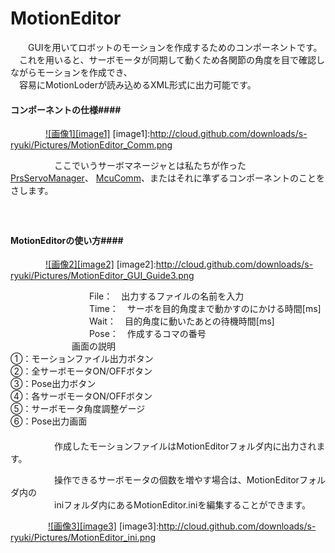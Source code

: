 MotionEditor
============
　　GUIを用いてロボットのモーションを作成するためのコンポーネントです。  
　これを用いると、サーボモータが同期して動くため各関節の角度を目で確認しながらモーションを作成でき、  
　容易にMotionLoderが読み込めるXML形式に出力可能です。  

#### コンポーネントの仕様####
　　　　[![画像1][image1]](http://cloud.github.com/downloads/s-ryuki/Pictures/MotionEditor_Comm.png)
[image1]:http://cloud.github.com/downloads/s-ryuki/Pictures/MotionEditor_Comm.png

　　　　　ここでいうサーボマネージャとは私たちが作った[PrsServoManager](https://github.com/s-ryuki/PrsServoManager)、
[McuComm](http://github.com/s-ryuki/McuComm)、またはそれに準ずるコンポーネントのことをさします。  
　  
　  
#### MotionEditorの使い方####
　　　　[![画像2][image2]](http://cloud.github.com/downloads/s-ryuki/Pictures/MotionEditor_GUI_Guide3.png)
[image2]:http://cloud.github.com/downloads/s-ryuki/Pictures/MotionEditor_GUI_Guide3.png
  
　　　　　　　　　File：　出力するファイルの名前を入力  
　　　　　　　　　Time：　サーボを目的角度まで動かすのにかける時間[ms]  
　　　　　　　　　Wait：　目的角度に動いたあとの待機時間[ms]  
　　　　　　　　　Pose：　作成するコマの番号  
   　　　　　　　画面の説明  
                  ①：モーションファイル出力ボタン  
                  ②：全サーボモータON/OFFボタン  
                  ③：Pose出力ボタン  
                  ④：各サーボモータON/OFFボタン  
                  ⑤：サーボモータ角度調整ゲージ  
                  ⑥：Pose出力画面  
　  
　　　　　作成したモーションファイルはMotionEditorフォルダ内に出力されます。  

　　　　　操作できるサーボモータの個数を増やす場合は、MotionEditorフォルダ内の  
　　　　　iniフォルダ内にあるMotionEditor.iniを編集することができます。  

　　　　 [![画像3][image3]](http://cloud.github.com/downloads/s-ryuki/Pictures/MotionEditor_ini.png)
[image3]:http://cloud.github.com/downloads/s-ryuki/Pictures/MotionEditor_ini.png

  
